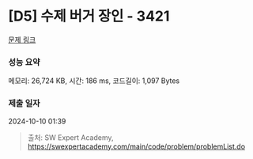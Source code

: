 # [D5] 수제 버거 장인 - 3421 

[문제 링크](https://swexpertacademy.com/main/code/problem/problemDetail.do?contestProbId=AWErcQmKy6kDFAXi) 

### 성능 요약

메모리: 26,724 KB, 시간: 186 ms, 코드길이: 1,097 Bytes

### 제출 일자

2024-10-10 01:39



> 출처: SW Expert Academy, https://swexpertacademy.com/main/code/problem/problemList.do
